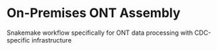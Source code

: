 # On-Premises ONT Assembly

Snakemake workflow specifically for ONT data processing with CDC-specific infrastructure